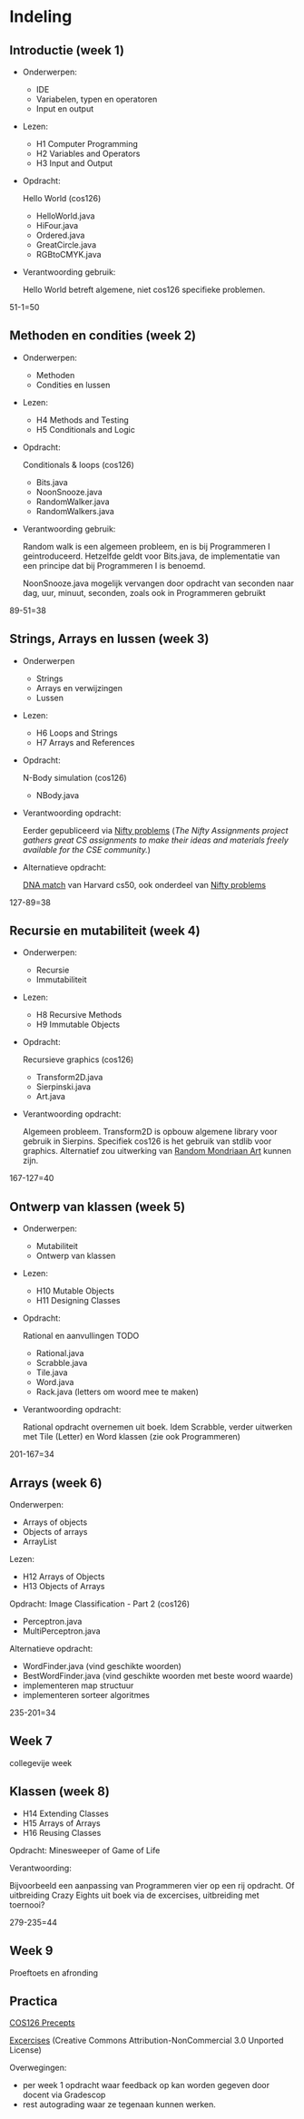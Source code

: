 # Indeling

## Introductie (week 1)

-   Onderwerpen:

    -   IDE
    -   Variabelen, typen en operatoren
    -   Input en output

-   Lezen:

    -   H1 Computer Programming
    -   H2 Variables and Operators
    -   H3 Input and Output

-   Opdracht:

    Hello World (cos126)

    -   HelloWorld.java
    -   HiFour.java
    -   Ordered.java
    -   GreatCircle.java
    -   RGBtoCMYK.java

-   Verantwoording gebruik:

    Hello World betreft algemene, niet cos126 specifieke problemen.

51-1=50

## Methoden en condities (week 2)

-   Onderwerpen:

    - Methoden
    - Condities en lussen

-   Lezen:

    -   H4 Methods and Testing
    -   H5 Conditionals and Logic

-   Opdracht:

    Conditionals & loops (cos126)

    -   Bits.java
    -   NoonSnooze.java
    -   RandomWalker.java
    -   RandomWalkers.java

-   Verantwoording gebruik:

    Random walk is een algemeen probleem, en is bij Programmeren I geintroduceerd. Hetzelfde geldt voor Bits.java, de implementatie van een principe dat bij  Programmeren I is benoemd.

    NoonSnooze.java mogelijk vervangen door opdracht van seconden naar dag, uur, minuut, seconden, zoals ook in Programmeren gebruikt

89-51=38

## Strings, Arrays en lussen (week 3)

-   Onderwerpen

    -   Strings
    -   Arrays en verwijzingen
    -   Lussen

-   Lezen:

    -   H6 Loops and Strings
    -   H7 Arrays and References

-   Opdracht:

    N-Body simulation (cos126)

    -   NBody.java

-   Verantwoording opdracht:

    Eerder gepubliceerd via [Nifty problems](http://nifty.stanford.edu/2017/wayne-nbody/) (*The Nifty Assignments project gathers great CS assignments to make their ideas and materials freely available for the CSE community.*)

-   Alternatieve opdracht:

    [DNA match](https://cs50.harvard.edu/x/2020/psets/6/dna/) van Harvard cs50, ook onderdeel van [Nifty problems](http://nifty.stanford.edu/2017/wayne-nbody/)

127-89=38

## Recursie en mutabiliteit (week 4)

-   Onderwerpen:

    -   Recursie
    -   Immutabiliteit

-   Lezen:

    -   H8 Recursive Methods
    -   H9 Immutable Objects

-   Opdracht:

    Recursieve graphics (cos126)

    -   Transform2D.java
    -   Sierpinski.java
    -   Art.java

-   Verantwoording opdracht:

    Algemeen probleem. Transform2D is opbouw algemene library voor gebruik in Sierpins. Specifiek cos126 is het gebruik van stdlib voor graphics. Alternatief zou uitwerking van [Random Mondriaan Art](http://nifty.stanford.edu/2018/stephenson-mondrian-art/) kunnen zijn.

167-127=40

## Ontwerp van klassen (week 5)

-   Onderwerpen:

    -   Mutabiliteit
    -   Ontwerp van klassen

-   Lezen:

    -   H10 Mutable Objects
    -   H11 Designing Classes

-   Opdracht:

    Rational en aanvullingen TODO

    -   Rational.java
    -   Scrabble.java
    -   Tile.java
    -   Word.java
    -   Rack.java (letters om woord mee te maken)

-   Verantwoording opdracht:

    Rational opdracht overnemen uit boek. Idem Scrabble, verder uitwerken met Tile (Letter) en Word klassen (zie ook Programmeren)

201-167=34

## Arrays (week 6)

Onderwerpen:

-   Arrays of objects
-   Objects of arrays
-   ArrayList

Lezen:

-   H12 Arrays of Objects
-   H13 Objects of Arrays

Opdracht: Image Classification - Part 2 (cos126)

-   Perceptron.java
-   MultiPerceptron.java

Alternatieve opdracht:

-   WordFinder.java (vind geschikte woorden)
-   BestWordFinder.java (vind geschikte woorden met beste woord waarde)
-   implementeren map structuur
-   implementeren sorteer algoritmes


235-201=34

## Week 7

collegevije week

## Klassen (week 8)

-   H14 Extending Classes
-   H15 Arrays of Arrays
-   H16 Reusing Classes

Opdracht: Minesweeper of Game of Life

Verantwoording:

Bijvoorbeeld een aanpassing van Programmeren vier op een rij opdracht. Of uitbreiding Crazy Eights uit boek via de excercises, uitbreiding met toernooi?

279-235=44

## Week 9

Proeftoets en afronding


## Practica

[COS126 Precepts](https://www.cs.princeton.edu/courses/archive/spr21/cos126/precepts.html)

[Excercises](https://chortle.ccsu.edu/cs151/cs151java.html) (Creative Commons Attribution-NonCommercial 3.0 Unported License)


Overwegingen:

- per week 1 opdracht waar feedback op kan worden gegeven door docent via Gradescop
- rest autograding waar ze tegenaan kunnen werken.

